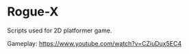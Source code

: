 # Rogue-X
Scripts used for 2D platformer game.

Gameplay:
https://www.youtube.com/watch?v=CZiuDux5EC4
